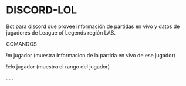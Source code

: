 # DISCORD-LOL

Bot para discord que provee información de partidas en vivo y datos de jugadores de League of Legends región LAS.

COMANDOS

!m jugador (muestra informacion de la partida en vivo de ese jugador)

!elo jugador (muestra el rango del jugador)

.
.
.




